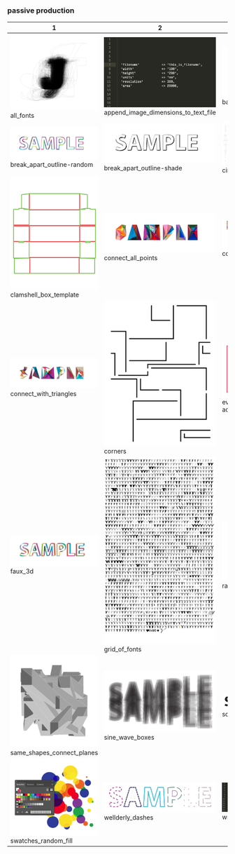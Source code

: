### passive production

| 1 | 2 | 3 |
| --- | --- | --- |
| ![ ](https://github.com/anonlethal-jerk/talk-or-learn-when-jaded/blob/master/img/all_fonts.png) all_fonts | ![ ](https://github.com/anonlethal-jerk/talk-or-learn-when-jaded/blob/master/img/append_image_dimensions_to_text_file.png) append_image_dimensions_to_text_file | ![ ](https://github.com/anonlethal-jerk/talk-or-learn-when-jaded/blob/master/img/bar_graph.png) bar_graph |
| ![ ](https://github.com/anonlethal-jerk/talk-or-learn-when-jaded/blob/master/img/break_apart_outline-random.png) break_apart_outline-random | ![ ](https://github.com/anonlethal-jerk/talk-or-learn-when-jaded/blob/master/img/break_apart_outline-shade.png) break_apart_outline-shade | ![ ](https://github.com/anonlethal-jerk/talk-or-learn-when-jaded/blob/master/img/circle_areas.png) circle_areas |
| ![ ](https://github.com/anonlethal-jerk/talk-or-learn-when-jaded/blob/master/img/clamshell_box_template.png) clamshell_box_template | ![ ](https://github.com/anonlethal-jerk/talk-or-learn-when-jaded/blob/master/img/connect_all_points.png) connect_all_points | ![ ](https://github.com/anonlethal-jerk/talk-or-learn-when-jaded/blob/master/img/connect_rects.png) connect_rects |
| ![ ](https://github.com/anonlethal-jerk/talk-or-learn-when-jaded/blob/master/img/connect_with_triangles.png) connect_with_triangles | ![ ](https://github.com/anonlethal-jerk/talk-or-learn-when-jaded/blob/master/img/corners.png) corners | ![ ](https://github.com/anonlethal-jerk/talk-or-learn-when-jaded/blob/master/img/even_odd_images-action.png) even_odd_images-action |
| ![ ](https://github.com/anonlethal-jerk/talk-or-learn-when-jaded/blob/master/img/faux_3d.png) faux_3d | ![ ](https://github.com/anonlethal-jerk/talk-or-learn-when-jaded/blob/master/img/grid_of_fonts.png) grid_of_fonts | ![ ](https://github.com/anonlethal-jerk/talk-or-learn-when-jaded/blob/master/img/random_rects.png) random_rects |
| ![ ](https://github.com/anonlethal-jerk/talk-or-learn-when-jaded/blob/master/img/same_shapes_connect_planes.png) same_shapes_connect_planes | ![ ](https://github.com/anonlethal-jerk/talk-or-learn-when-jaded/blob/master/img/sine_wave_boxes.png) sine_wave_boxes | ![ ](https://github.com/anonlethal-jerk/talk-or-learn-when-jaded/blob/master/img/squares_at_vertices.png) squares_at_vertices |
| ![ ](https://github.com/anonlethal-jerk/talk-or-learn-when-jaded/blob/master/img/swatches_random_fill.png) swatches_random_fill | ![ ](https://github.com/anonlethal-jerk/talk-or-learn-when-jaded/blob/master/img/wellderly_dashes.png) wellderly_dashes | ![ ](https://github.com/anonlethal-jerk/talk-or-learn-when-jaded/blob/master/img/write_to_php.png) write_to_php |
